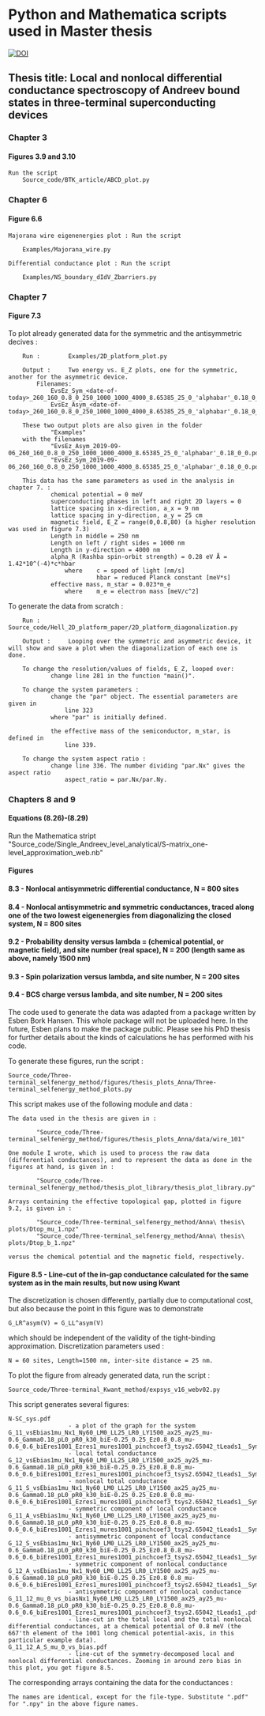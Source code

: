 # Python and Mathematica scripts used in Master thesis

[![DOI](https://zenodo.org/badge/192598166.svg)](https://zenodo.org/badge/latestdoi/192598166)

## Thesis title: Local and nonlocal differential conductance spectroscopy of Andreev bound states in three-terminal superconducting devices

### Chapter 3

#### Figures 3.9 and 3.10

    Run the script
        Source_code/BTK_article/ABCD_plot.py

### Chapter 6

#### Figure 6.6

    Majorana wire eigenenergies plot : Run the script

        Examples/Majorana_wire.py

    Differential conductance plot : Run the script

        Examples/NS_boundary_dIdV_Zbarriers.py

### Chapter 7

#### Figure 7.3

To plot already generated data for the symmetric and the antisymmetric decives :

        Run :        Examples/2D_platform_plot.py

        Output :     Two energy vs. E_Z plots, one for the symmetric, another for the asymmetric device.
            Filenames:
                EvsEz_Sym_<date-of-today>_260_160_0.8_0_250_1000_1000_4000_8.65385_25_0_'alphabar'_0.18_0_0
                EvsEz_Asym_<date-of-today>_260_160_0.8_0_250_1000_1000_4000_8.65385_25_0_'alphabar'_0.18_0_0

        These two output plots are also given in the folder
                "Examples"
        with the filenames
                "EvsEz_Asym_2019-09-06_260_160_0.8_0_250_1000_1000_4000_8.65385_25_0_'alphabar'_0.18_0_0.pdf"
                "EvsEz_Sym_2019-09-06_260_160_0.8_0_250_1000_1000_4000_8.65385_25_0_'alphabar'_0.18_0_0.pdf"
                
        This data has the same parameters as used in the analysis in chapter 7. :
                chemical potential = 0 meV
                superconducting phases in left and right 2D layers = 0
                lattice spacing in x-direction, a_x = 9 nm
                lattice spacing in y-direction, a_y = 25 cm
                magnetic field, E_Z = range(0,0.8,80) (a higher resolution was used in figure 7.3)
                Length in middle = 250 nm
                Length on left / right sides = 1000 nm
                Length in y-direction = 4000 nm
                alpha_R (Rashba spin-orbit strength) = 0.28 eV Å = 1.42*10^(-4)*c*hbar
                    where    c = speed of light [nm/s]
                             hbar = reduced Planck constant [meV*s]
                effective mass, m_star = 0.023*m_e
                    where    m_e = electron mass [meV/c^2]

To generate the data from scratch :

        Run :         Source_code/Hell_2D_platform_paper/2D_platform_diagonalization.py
        
        Output :     Looping over the symmetric and asymmetric device, it will show and save a plot when the diagonalization of each one is done.

        To change the resolution/values of fields, E_Z, looped over:
                change line 281 in the function "main()".
        
        To change the system parameters : 
                change the "par" object. The essential parameters are given in
                    line 323
                where "par" is initially defined.
                
                the effective mass of the semiconductor, m_star, is defined in 
                    line 339.

        To change the system aspect ratio : 
                change line 336. The number dividing "par.Nx" gives the aspect ratio
                    aspect_ratio = par.Nx/par.Ny.

### Chapters 8 and 9

#### Equations (8.26)-(8.29)

Run the Mathematica stript
    "Source_code/Single_Andreev_level_analytical/S-matrix_one-level_approximation_web.nb"

#### Figures

#### 8.3 - Nonlocal antisymmetric differential conductance, N = 800 sites

#### 8.4 - Nonlocal antisymmetric and symmetric conductances, traced along one of the two lowest eigenenergies from diagonalizing the closed system, N = 800 sites

#### 9.2 - Probability density versus lambda = (chemical potential, or magnetic field), and site number (real space), N = 200 (length same as above, namely 1500 nm)

#### 9.3 - Spin polarization versus lambda, and site number, N = 200 sites

#### 9.4 - BCS charge versus lambda, and site number, N = 200 sites

The code used to generate the data was adapted from a package written by Esben Bork Hansen.
This whole package will not be uploaded here. In the future, Esben plans to make the package public.
Please see his PhD thesis for further details about the kinds of calculations he has performed with his code.

To generate these figures, run the script :

    Source_code/Three-terminal_selfenergy_method/figures/thesis_plots_Anna/Three-terminal_selfenergy_method_plots.py

This script makes use of the following module and data :

    The data used in the thesis are given in : 

            "Source_code/Three-terminal_selfenergy_method/figures/thesis_plots_Anna/data/wire_101"

    One module I wrote, which is used to process the raw data (differential conductances), and to represent the data as done in the figures at hand, is given in : 

            "Source_code/Three-terminal_selfenergy_method/thesis_plot_library/thesis_plot_library.py"

    Arrays containing the effective topological gap, plotted in figure 9.2, is given in :

            "Source_code/Three-terminal_selfenergy_method/Anna\ thesis\ plots/Dtop_mu_1.npz"
            "Source_code/Three-terminal_selfenergy_method/Anna\ thesis\ plots/Dtop_b_1.npz"

    versus the chemical potential and the magnetic field, respectively.

#### Figure 8.5 - Line-cut of the in-gap conductance calculated for the same system as in the main results, but now using Kwant

The discretization is chosen differently, partially due to computational cost, but also because the point in this figure was to demonstrate

    G_LR^asym(V) = G_LL^asym(V)

which should be independent of the validity of the tight-binding approximation.
Discretization parameters used :  

    N = 60 sites, Length=1500 nm, inter-site distance = 25 nm.

To plot the figure from already generated data, run the script :

    Source_code/Three-terminal_Kwant_method/expsys_v16_webv02.py

This script generates several figures:

    N-SC_sys.pdf             
                     - a plot of the graph for the system
    G_11_vsEbias1mu_Nx1_Ny60_LM0_LL25_LR0_LY1500_ax25_ay25_mu-0.6_Gamma0.18_pL0_pR0_k30_biE-0.25_0.25_Ez0.8_0.8_mu-0.6_0.6_biEres1001_Ezres1_mures1001_pinchcoef3_tsys2.65042_tLeads1__SymLogNorm.pdf
                     - local total conductance
    G_12_vsEbias1mu_Nx1_Ny60_LM0_LL25_LR0_LY1500_ax25_ay25_mu-0.6_Gamma0.18_pL0_pR0_k30_biE-0.25_0.25_Ez0.8_0.8_mu-0.6_0.6_biEres1001_Ezres1_mures1001_pinchcoef3_tsys2.65042_tLeads1__SymLogNorm.pdf
                     - nonlocal total conductance
    G_11_S_vsEbias1mu_Nx1_Ny60_LM0_LL25_LR0_LY1500_ax25_ay25_mu-0.6_Gamma0.18_pL0_pR0_k30_biE-0.25_0.25_Ez0.8_0.8_mu-0.6_0.6_biEres1001_Ezres1_mures1001_pinchcoef3_tsys2.65042_tLeads1__SymLogNorm.pdf
                     - symmetric component of local conductance
    G_11_A_vsEbias1mu_Nx1_Ny60_LM0_LL25_LR0_LY1500_ax25_ay25_mu-0.6_Gamma0.18_pL0_pR0_k30_biE-0.25_0.25_Ez0.8_0.8_mu-0.6_0.6_biEres1001_Ezres1_mures1001_pinchcoef3_tsys2.65042_tLeads1__SymLogNorm.pdf
                     - antisymmetric conponent of local conductance
    G_12_S_vsEbias1mu_Nx1_Ny60_LM0_LL25_LR0_LY1500_ax25_ay25_mu-0.6_Gamma0.18_pL0_pR0_k30_biE-0.25_0.25_Ez0.8_0.8_mu-0.6_0.6_biEres1001_Ezres1_mures1001_pinchcoef3_tsys2.65042_tLeads1__SymLogNorm.pdf
                     - symmetric component of nonlocal conductance
    G_12_A_vsEbias1mu_Nx1_Ny60_LM0_LL25_LR0_LY1500_ax25_ay25_mu-0.6_Gamma0.18_pL0_pR0_k30_biE-0.25_0.25_Ez0.8_0.8_mu-0.6_0.6_biEres1001_Ezres1_mures1001_pinchcoef3_tsys2.65042_tLeads1__SymLogNorm.pdf
                     - antisymmetric component of nonlocal conductance
    G_11_12_mu_0_vs_biasNx1_Ny60_LM0_LL25_LR0_LY1500_ax25_ay25_mu-0.6_Gamma0.18_pL0_pR0_k30_biE-0.25_0.25_Ez0.8_0.8_mu-0.6_0.6_biEres1001_Ezres1_mures1001_pinchcoef3_tsys2.65042_tLeads1_.pdf
                     - line-cut in the total local and the total nonlocal differential conductances, at a chemical potential of 0.8 meV (the 667'th element of the 1001 long chemical potential-axis, in this particular example data). 
    G_11_12_A_S_mu_0_vs_bias.pdf
                     - line-cut of the symmetry-decomposed local and nonlocal differential conductances. Zooming in around zero bias in this plot, you get figure 8.5.

The corresponding arrays containing the data for the conductances :

    The names are identical, except for the file-type. Substitute ".pdf" for ".npy" in the above figure names.
